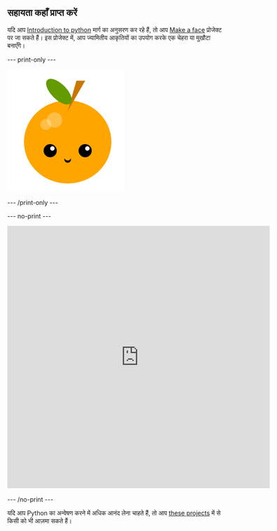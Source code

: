 ## सहायता कहाँ प्राप्त करें

यदि आप [Introduction to python](https://projects.raspberrypi.org/en/raspberrypi/python-intro) मार्ग का अनुसरण कर रहे हैं, तो आप [Make a face](https://projects.raspberrypi.org/en/projects/make-a-face) प्रोजेक्ट पर जा सकते हैं। इस प्रोजेक्ट में, आप ज्यामितीय आकृतियों का उपयोग करके एक चेहरा या मुखौटा बनाएँगे।

--- print-only ---

![एक फेस प्रोजेक्ट बनाएँ](images/make-a-face-project.png)

--- /print-only ---

--- no-print ---

<iframe src="https://editor.raspberrypi.org/en/embed/viewer/fruit-face-example" width="600" height="600" frameborder="0" marginwidth="0" marginheight="0" allowfullscreen>
</iframe>

--- /no-print ---

यदि आप Python का अन्वेषण करने में अधिक आनंद लेना चाहते हैं, तो आप [these projects](https://projects.raspberrypi.org/en/projects?software%5B%5D=python) में से किसी को भी आज़मा सकते हैं।
